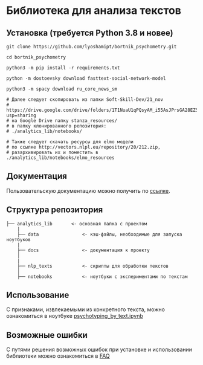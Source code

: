 # Библиотека для анализа текстов

## Установка (требуется Python 3.8 и новее)   

```
git clone https://github.com/lyoshamipt/bortnik_psychometry.git

cd bortnik_psychometry

python3 -m pip install -r requirements.txt

python -m dostoevsky download fasttext-social-network-model

python3 -m spacy download ru_core_news_sm 
```

    # Далее следует скопировать из папки Soft-Skill-Dev/21_nov
    # https://drive.google.com/drive/folders/1T1NuaU1qPQsyAM_i55AsJPrsGA28EZ5j?usp=sharing
    # на Google Drive папку stanza_resources/
    # в папку клонированного репозитория:
    # ./analytics_lib/notebooks/

    # Также следует скачать ресурсы для elmo модели
    # по ссылке http://vectors.nlpl.eu/repository/20/212.zip,
    # разархивировать их и поместить в ./analytics_lib/notebooks/elmo_resources


## Документация

Пользовательскую документацию можно получить по [ссылке](./analytics_lib/docs/index.md).


## Структура репозитория

    ├── analytics_lib       <- основная папка с проектом
        |
        ├── data                <- кэш-файлы, необходимые для запуска ноутбуков
        |
        ├── docs                <- документация к проекту
        │
        |
        ├── nlp_texts           <- скрипты для обработки текстов
        │
        ├── notebooks           <- ноутбуки с экспериментами по текстам


## Использование

С признаками, извлекаемыми из конкретного текста, можно ознакомиться в ноутбуке [psychotyping_by_text.ipynb](./analytics_lib/notebooks/psychotyping_by_text.ipynb)


## Возможные ошибки

С путями решения возможных ошибок при установке и использовании библиотеки можно ознакомиться в [FAQ](./analytics_lib/docs/FAQ.md)